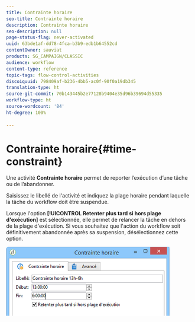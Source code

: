 ```yaml
---
title: Contrainte horaire
seo-title: Contrainte horaire
description: Contrainte horaire
seo-description: null
page-status-flag: never-activated
uuid: 63bde1af-dd78-4fca-b3b9-edb1b64552cd
contentOwner: sauviat
products: SG_CAMPAIGN/CLASSIC
audience: workflow
content-type: reference
topic-tags: flow-control-activities
discoiquuid: 798409af-b236-4bb5-ac0f-90f0a19db345
translation-type: ht
source-git-commit: 70b143445b2e77128b9404e35d96b39694d55335
workflow-type: ht
source-wordcount: '84'
ht-degree: 100%

---
```



# Contrainte horaire{#time-constraint}

Une activité **Contrainte horaire** permet de reporter l’exécution d’une tâche ou de l’abandonner.

Saisissez le libellé de l&#39;activité et indiquez la plage horaire pendant laquelle la tâche du workflow doit être suspendue.

Lorsque l&#39;option **[!UICONTROL Retenter plus tard si hors plage d&#39;exécution]** est sélectionnée, elle permet de relancer la tâche en dehors de la plage d&#39;exécution. Si vous souhaitez que l&#39;action du workflow soit définitivement abandonnée après sa suspension, désélectionnez cette option.

![](assets/s_user_scheduled_wait.png)

